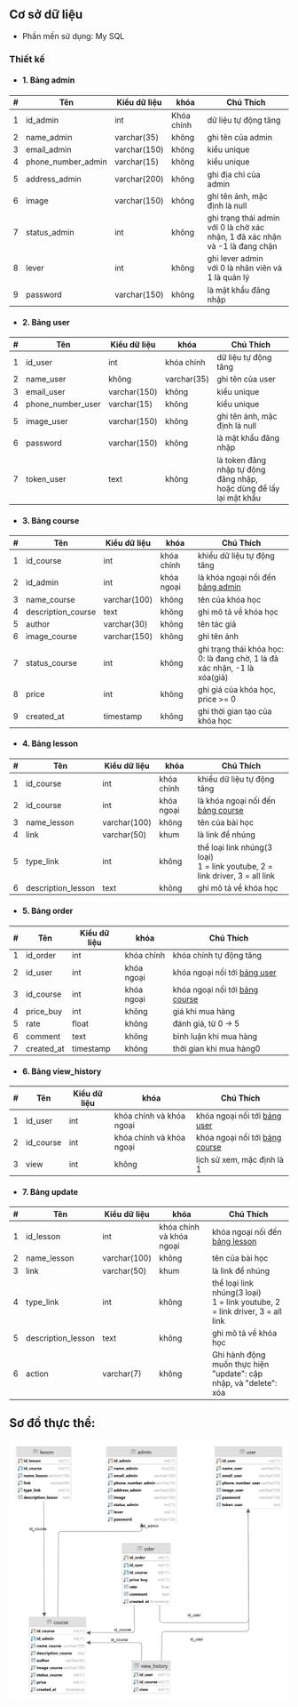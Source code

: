 ## Cơ sở dữ liệu
- Phần mền sử dụng: My SQL

### Thiết kế 

- #### 1. Bảng admin

| # | Tên | Kiểu dữ liệu | khóa | Chú Thích
--- | --- | --- | --- |--- 
| 1 | id_admin | int | Khóa chính | dữ liệu tự động tăng
| 2 | name_admin | varchar(35) | không | ghi tên của admin
| 3 | email_admin | varchar(150) | không | kiểu unique
| 4 | phone_number_admin | varchar(15) | không | kiểu unique
| 5 | address_admin | varchar(200) | không | ghi địa chỉ của admin
| 6 | image | varchar(150) | không | ghi tên ảnh, mặc định là null
| 7 | status_admin | int | không | ghi trạng thái admin <br> với 0 là chờ xác nhận, 1 đã xác nhận và -1 là đang chặn
| 8 | lever | int | không | ghi lever admin <br> với 0 là nhân viên và 1 là quản lý
| 9 | password | varchar(150) | không | là mật khẩu đăng nhập


- #### 2. Bảng user

| # | Tên | Kiểu dữ liệu | khóa | Chú Thích
--- | --- | --- | --- |--- 
| 1 | id_user | int | khóa chính | dữ liệu tự động tăng
| 2 | name_user | không | varchar(35) | ghi tên của user
| 3 | email_user | varchar(150) | không | kiểu unique
| 4 | phone_number_user | varchar(15) | không | kiểu unique
| 5 | image_user | varchar(150) | không | ghi tên ảnh, mặc định là null
| 6 | password | varchar(150) | không | là mật khẩu đăng nhập
| 7 | token_user | text | không | là token đăng nhập tự động đăng nhập, <br> hoặc dùng để lấy lại mật khẩu


- #### 3. Bảng course

| # | Tên | Kiểu dữ liệu | khóa | Chú Thích
--- | --- | --- | --- |--- 
| 1 | id_course | int | khóa chính | khiểu dữ liệu tự động tăng
| 2 | id_admin | int | khóa ngoại | là khóa ngoại nối đến [bảng admin]
| 3 | name_course | varchar(100) | không | tên của khóa học
| 4 | description_course | text | không | ghi mô tả về khóa học
| 5 | author | varchar(30) | không | tên tác giả
| 6 | image_course | varchar(150) | không | ghi tên ảnh
| 7 | status_course | int | không | ghi trạng thái khóa học: <br>0: là đang chờ, 1 là đã xác nhận, -1 là xóa(giả)
| 8 | price | int | không | ghi giá của khóa học, price >= 0
| 9 | created_at | timestamp | không | ghi thời gian tạo của khóa học


- #### 4. Bảng lesson

| # | Tên | Kiểu dữ liệu | khóa | Chú Thích
--- | --- | --- | --- |--- 
| 1 | id_course | int | khóa chính | khiểu dữ liệu tự động tăng
| 2 | id_course | int | khóa ngoại | là khóa ngoại nối đến [bảng course]
| 3 | name_lesson | varchar(100) | không | tên của bài học
| 4 | link | varchar(50) | khum | là link để nhúng
| 5 | type_link | int | không | thể loại link nhúng(3 loại) <br> 1 = link youtube, 2 = link driver, 3 = all link
| 6 | description_lesson | text | không | ghi mô tả về khóa học


- #### 5. Bảng order

| # | Tên | Kiểu dữ liệu | khóa | Chú Thích
--- | --- | --- | --- |--- 
| 1 | id_order | int | khóa chính | khóa chính tự động tăng
| 2 | id_user | int | khóa ngoại | khóa ngoại nối tới [bảng user]
| 3 | id_course | int | khóa ngoại | khóa ngoại nối tới [bảng course]
| 4 | price_buy | int | không | giá khi mua hàng
| 5 | rate | float | không | đánh giá, từ 0 -> 5
| 6 | comment | text | không | bình luận khi mua hàng 
| 7 | created_at | timestamp | không | thời gian khi mua hàng0


- #### 6. Bảng view_history

| # | Tên | Kiểu dữ liệu | khóa | Chú Thích
--- | --- | --- | --- |--- 
| 1 | id_user | int | khóa chính và khóa ngoại | khóa ngoại nối tới [bảng user]
| 2 | id_course | int | khóa chính và khóa ngoại | khóa ngoại nối tới [bảng course]
| 3 | view | int | không | lịch sử xem, mặc định là 1


- #### 7. Bảng update

| # | Tên | Kiểu dữ liệu | khóa | Chú Thích
--- | --- | --- | --- |--- 
| 1 | id_lesson | int | khóa chính và khóa ngoại | khóa ngoại nối đến [bảng lesson] 
| 2 | name_lesson | varchar(100) | không | tên của bài học
| 3 | link | varchar(50) | khum | là link để nhúng
| 4 | type_link | int | không | thể loại link nhúng(3 loại) <br> 1 = link youtube, 2 = link driver, 3 = all link
| 5 | description_lesson | text | không | ghi mô tả về khóa học
| 6 | action | varchar(7) | không | Ghi hành động muốn thực hiện <br> "update": cập nhập, và "delete": xóa

## Sơ đồ thực thể:
![alt text](https://raw.githubusercontent.com/PhamTienThanhCong/website_buy_sell_coursera/main/document/so_do.png)
<!-- https://raw.githubusercontent.com/PhamTienThanhCong/website_buy_sell_coursera/main/document/so_do.png -->

[bảng admin]: https://github.com/PhamTienThanhCong/website_buy_sell_coursera/blob/main/document/db.md#b%E1%BA%A3ng-admin
[bảng user]: https://github.com/PhamTienThanhCong/website_buy_sell_coursera/blob/main/document/db.md#b%E1%BA%A3ng-user
[bảng course]: https://github.com/PhamTienThanhCong/website_buy_sell_coursera/blob/main/document/db.md#b%E1%BA%A3ng-course
[bảng lesson]: https://github.com/PhamTienThanhCong/website_buy_sell_coursera/blob/main/document/db.md#b%E1%BA%A3ng-lesson
